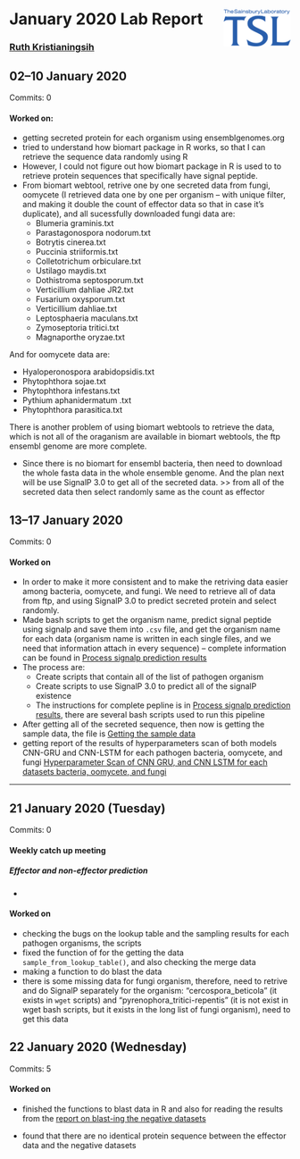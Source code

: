 
# January 2020 Lab Report <img src="figures/tsl-logo.png" align="right" width="120" />

### [Ruth Kristianingsih](https://github.com/ruthkr)

## 02–10 January 2020

Commits:
0

<!-- Total time: `#r get_total_worktime(curr_date, time_in = "9:00", time_out = "NA", time_lunch = "1:00")` -->

#### Worked on:

  - getting secreted protein for each organism using ensemblgenomes.org
  - tried to understand how biomart package in R works, so that I can
    retrieve the sequence data randomly using R
  - However, I could not figure out how biomart package in R is used to
    to retrieve protein sequences that specifically have signal peptide.
  - From biomart webtool, retrive one by one secreted data from fungi,
    oomycete (I retrieved data one by one per organism – with unique
    filter, and making it double the count of effector data so that in
    case it’s duplicate), and all sucessfully downloaded fungi data are:
      - Blumeria graminis.txt  
      - Parastagonospora nodorum.txt
      - Botrytis cinerea.txt  
      - Puccinia striiformis.txt
      - Colletotrichum orbiculare.txt
      - Ustilago maydis.txt
      - Dothistroma septosporum.txt  
      - Verticillium dahliae JR2.txt
      - Fusarium oxysporum.txt  
      - Verticillium dahliae.txt
      - Leptosphaeria maculans.txt  
      - Zymoseptoria tritici.txt
      - Magnaporthe oryzae.txt

And for oomycete data are:

  - Hyaloperonospora arabidopsidis.txt
  - Phytophthora sojae.txt
  - Phytophthora infestans.txt  
  - Pythium aphanidermatum .txt
  - Phytophthora parasitica.txt

There is another problem of using biomart webtools to retrieve the data,
which is not all of the oraganism are available in biomart webtools, the
ftp ensembl genome are more complete.

  - Since there is no biomart for ensembl bacteria, then need to
    download the whole fasta data in the whole ensemble genome. And the
    plan next will be use SignalP 3.0 to get all of the secreted data.
    \>\> from all of the secreted data then select randomly same as the
    count as effector

## 13–17 January 2020

Commits:
0

<!-- Total time: `#r get_total_worktime(curr_date, time_in = "9:25", time_out = "20:38", time_lunch = "00:45")` -->

#### Worked on

  - In order to make it more consistent and to make the retriving data
    easier among bacteria, oomycete, and fungi. We need to retrieve all
    of data from ftp, and using SignalP 3.0 to predict secreted protein
    and select randomly.
  - Made bash scripts to get the organism name, predict signal peptide
    using signalp and save them into `.csv` file, and get the organism
    name for each data (organism name is written in each single files,
    and we need that information attach in every sequence) – complete
    information can be found in [Process signalp prediction
    results](https://github.com/TeamMacLean/ruth-effectors-prediction/blob/master/reports/getting-data-secreted/0005_process_signalp_data.md)
  - The process are:
      - Create scripts that contain all of the list of pathogen organism
      - Create scripts to use SignalP 3.0 to predict all of the signalP
        existence
      - The instructions for complete pepline is in [Process signalp
        prediction
        results](https://github.com/TeamMacLean/ruth-effectors-prediction/blob/master/reports/getting-data-secreted/0005_process_signalp_data.md),
        there are several bash scripts used to run this pipeline
  - After getting all of the secreted sequence, then now is getting the
    sample data, the file is [Getting the sample
    data](https://github.com/TeamMacLean/ruth-effectors-prediction/blob/master/reports/getting-data-secreted/0006_getting_sample_data.md)
  - getting report of the results of hyperparameters scan of both models
    CNN-GRU and CNN-LSTM for each pathogen bacteria, oomycete, and fungi
    [Hyperparameter Scan of CNN GRU, and CNN LSTM for each datasets
    bacteria, oomycete, and
    fungi](https://github.com/TeamMacLean/ruth-effectors-prediction/blob/master/reports/model_scripts/multi_class/results_multi_class.md)

-----

## 21 January 2020 (Tuesday)

Commits:
0

<!-- Total time: `#r get_total_worktime(curr_date, time_in = "9:25", time_out = "20:38", time_lunch = "00:45")` -->

#### Weekly catch up meeting

##### Effector and non-effector prediction

  - 
#### Worked on

  - checking the bugs on the lookup table and the sampling results for
    each pathogen organisms, the scripts
  - fixed the function of for the getting the data
    `sample_from_lookup_table()`, and also checking the merge data
  - making a function to do blast the data
  - there is some missing data for fungi organism, therefore, need to
    retrive and do SignalP separately for the organism:
    “cercospora\_beticola” (it exists in `wget` scripts) and
    “pyrenophora\_tritici-repentis” (it is not exist in wget bash
    scripts, but it exists in the long list of fungi organism), need to
    get this data

## 22 January 2020 (Wednesday)

Commits:
5

<!-- Total time: `#r get_total_worktime(curr_date, time_in = "9:25", time_out = "20:38", time_lunch = "00:45")` -->

#### Worked on

  - finished the functions to blast data in R and also for reading the
    results from the [report on blast-ing the negative
    datasets](https://github.com/TeamMacLean/ruth-effectors-prediction/blob/master/reports/getting-data-secreted/0007_blast_result_random_sampling.md)

  - found that there are no identical protein sequence between the
    effector data and the negative datasets
